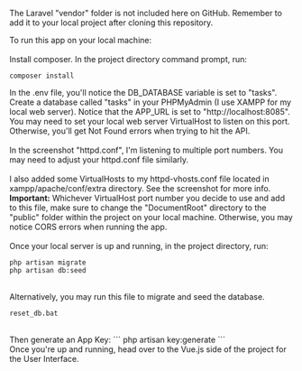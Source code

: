 The Laravel "vendor" folder is not included here on GitHub. Remember to add it to your local project after cloning this repository.

To run this app on your local machine:<br><br>
Install composer. In the project directory command prompt, run:
```
composer install
```
In the .env file, you'll notice the DB_DATABASE variable is set to "tasks". Create a database called "tasks" in your PHPMyAdmin (I use XAMPP for my local web server). Notice that the APP_URL is set to "http://localhost:8085". You may need to set your local web server VirtualHost to listen on this port. Otherwise, you'll get Not Found errors when trying to hit the API.
<br><br>
In the screenshot "httpd.conf", I'm listening to multiple port numbers. You may need to adjust your httpd.conf file similarly.
<br><br>
I also added some VirtualHosts to my httpd-vhosts.conf file located in xampp/apache/conf/extra directory. See the screenshot for more info. <b>Important:</b> Whichever VirtualHost port number you decide to use and add to this file, make sure to change the "DocumentRoot" directory to the "public" folder within the project on your local machine. Otherwise, you may notice CORS errors when running the app.
<br><br>
Once your local server is up and running, in the project directory, run:
```
php artisan migrate
php artisan db:seed
```
<br>
Alternatively, you may run this file to migrate and seed the database.

```
reset_db.bat
```
<br>
Then generate an App Key:
```
php artisan key:generate
```
<br>
Once you're up and running, head over to the Vue.js side of the project for the User Interface. 

